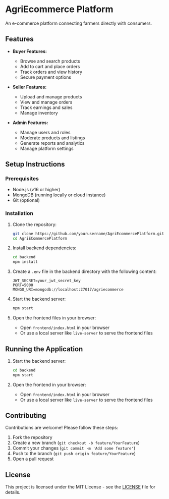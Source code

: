 # AgriEcommerce Platform

An e-commerce platform connecting farmers directly with consumers.

## Features

- **Buyer Features:**
  - Browse and search products
  - Add to cart and place orders
  - Track orders and view history
  - Secure payment options

- **Seller Features:**
  - Upload and manage products
  - View and manage orders
  - Track earnings and sales
  - Manage inventory

- **Admin Features:**
  - Manage users and roles
  - Moderate products and listings
  - Generate reports and analytics
  - Manage platform settings

## Setup Instructions

### Prerequisites

- Node.js (v16 or higher)
- MongoDB (running locally or cloud instance)
- Git (optional)

### Installation

1. Clone the repository:
   ```bash
   git clone https://github.com/yourusername/AgriEcommercePlatform.git
   cd AgriECommercePlatform
   ```

2. Install backend dependencies:
   ```bash
   cd backend
   npm install
   ```

3. Create a `.env` file in the backend directory with the following content:
   ```
   JWT_SECRET=your_jwt_secret_key
   PORT=5000
   MONGO_URI=mongodb://localhost:27017/agriecommerce
   ```

4. Start the backend server:
   ```bash
   npm start
   ```

5. Open the frontend files in your browser:
   - Open `frontend/index.html` in your browser
   - Or use a local server like `live-server` to serve the frontend files

## Running the Application

1. Start the backend server:
   ```bash
   cd backend
   npm start
   ```

2. Open the frontend in your browser:
   - Open `frontend/index.html` in your browser
   - Or use a local server like `live-server` to serve the frontend files

## Contributing

Contributions are welcome! Please follow these steps:

1. Fork the repository
2. Create a new branch (`git checkout -b feature/YourFeature`)
3. Commit your changes (`git commit -m 'Add some feature'`)
4. Push to the branch (`git push origin feature/YourFeature`)
5. Open a pull request

## License

This project is licensed under the MIT License - see the [LICENSE](LICENSE) file for details.
